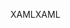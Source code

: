 <span data-ttu-id="1a483-101">XAML</span><span class="sxs-lookup"><span data-stu-id="1a483-101">XAML</span></span>